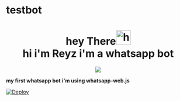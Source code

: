 # testbot

<h1 align="center">hey There<img src="https://user-images.githubusercontent.com/1303154/88677602-1635ba80-d120-11ea-84d8-d263ba5fc3c0.gif" width="40px" alt="hi"><br>hi i'm Reyz i'm a whatsapp bot</h1>
<p align="center">
  <img src="https://i.pinimg.com/564x/1f/08/05/1f08052bb730bbe18c9e123048acca19.jpg" /></>
</p>

<b>my first whatsapp bot</b>
<b>i'm using whatsapp-web.js</b>

[![Deploy](https://www.herokucdn.com/deploy/button.svg)](https://heroku.com/deploy)

